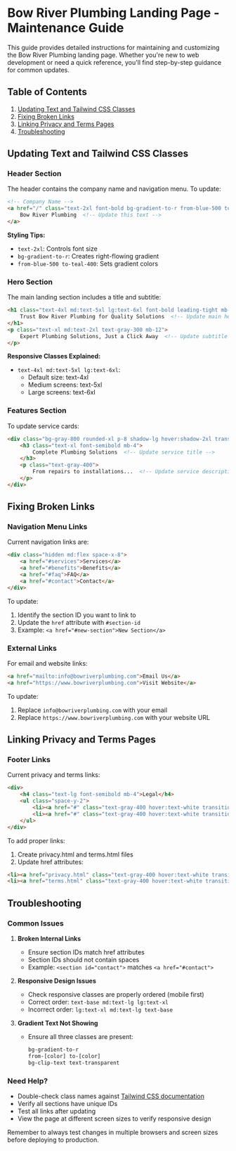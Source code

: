 # Bow River Plumbing Landing Page - Maintenance Guide

This guide provides detailed instructions for maintaining and customizing the Bow River Plumbing landing page. Whether you're new to web development or need a quick reference, you'll find step-by-step guidance for common updates.

## Table of Contents
1. [Updating Text and Tailwind CSS Classes](#updating-text-and-tailwind-css-classes)
2. [Fixing Broken Links](#fixing-broken-links)
3. [Linking Privacy and Terms Pages](#linking-privacy-and-terms-pages)
4. [Troubleshooting](#troubleshooting)

## Updating Text and Tailwind CSS Classes

### Header Section
The header contains the company name and navigation menu. To update:

```html
<!-- Company Name -->
<a href="/" class="text-2xl font-bold bg-gradient-to-r from-blue-500 to-teal-400 bg-clip-text text-transparent">
    Bow River Plumbing  <!-- Update this text -->
</a>
```

**Styling Tips:**
- `text-2xl`: Controls font size
- `bg-gradient-to-r`: Creates right-flowing gradient
- `from-blue-500 to-teal-400`: Sets gradient colors

### Hero Section
The main landing section includes a title and subtitle:

```html
<h1 class="text-4xl md:text-5xl lg:text-6xl font-bold leading-tight mb-8 bg-gradient-to-r from-blue-400 to-teal-300 bg-clip-text text-transparent">
    Trust Bow River Plumbing for Quality Solutions  <!-- Update main heading -->
</h1>
<p class="text-xl md:text-2xl text-gray-300 mb-12">
    Expert Plumbing Solutions, Just a Click Away  <!-- Update subtitle -->
</p>
```

**Responsive Classes Explained:**
- `text-4xl md:text-5xl lg:text-6xl`: 
  - Default size: text-4xl
  - Medium screens: text-5xl
  - Large screens: text-6xl

### Features Section
To update service cards:

```html
<div class="bg-gray-800 rounded-xl p-8 shadow-lg hover:shadow-2xl transform hover:scale-105 transition-all duration-300">
    <h3 class="text-xl font-semibold mb-4">
        Complete Plumbing Solutions  <!-- Update service title -->
    </h3>
    <p class="text-gray-400">
        From repairs to installations...  <!-- Update service description -->
    </p>
</div>
```

## Fixing Broken Links

### Navigation Menu Links
Current navigation links are:

```html
<div class="hidden md:flex space-x-8">
    <a href="#services">Services</a>
    <a href="#benefits">Benefits</a>
    <a href="#faq">FAQ</a>
    <a href="#contact">Contact</a>
</div>
```

To update:
1. Identify the section ID you want to link to
2. Update the `href` attribute with `#section-id`
3. Example: `<a href="#new-section">New Section</a>`

### External Links
For email and website links:

```html
<a href="mailto:info@bowriverplumbing.com">Email Us</a>
<a href="https://www.bowriverplumbing.com">Visit Website</a>
```

To update:
1. Replace `info@bowriverplumbing.com` with your email
2. Replace `https://www.bowriverplumbing.com` with your website URL

## Linking Privacy and Terms Pages

### Footer Links
Current privacy and terms links:

```html
<div>
    <h4 class="text-lg font-semibold mb-4">Legal</h4>
    <ul class="space-y-2">
        <li><a href="#" class="text-gray-400 hover:text-white transition-colors duration-300">Privacy Policy</a></li>
        <li><a href="#" class="text-gray-400 hover:text-white transition-colors duration-300">Terms of Service</a></li>
    </ul>
</div>
```

To add proper links:
1. Create privacy.html and terms.html files
2. Update href attributes:
```html
<li><a href="privacy.html" class="text-gray-400 hover:text-white transition-colors duration-300">Privacy Policy</a></li>
<li><a href="terms.html" class="text-gray-400 hover:text-white transition-colors duration-300">Terms of Service</a></li>
```

## Troubleshooting

### Common Issues

1. **Broken Internal Links**
   - Ensure section IDs match href attributes
   - Section IDs should not contain spaces
   - Example: `<section id="contact">` matches `<a href="#contact">`

2. **Responsive Design Issues**
   - Check responsive classes are properly ordered (mobile first)
   - Correct order: `text-base md:text-lg lg:text-xl`
   - Incorrect order: `lg:text-xl md:text-lg text-base`

3. **Gradient Text Not Showing**
   - Ensure all three classes are present:
     ```html
     bg-gradient-to-r
     from-[color] to-[color]
     bg-clip-text text-transparent
     ```

### Need Help?
- Double-check class names against [Tailwind CSS documentation](https://tailwindcss.com/docs)
- Verify all sections have unique IDs
- Test all links after updating
- View the page at different screen sizes to verify responsive design

Remember to always test changes in multiple browsers and screen sizes before deploying to production.